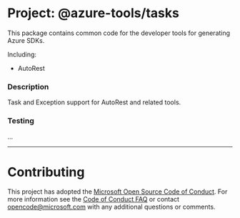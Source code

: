 # Project: @azure-tools/tasks

This package contains common code for the developer tools for generating Azure SDKs.

Including:
- AutoRest

### Description
Task and Exception support for AutoRest and related tools.


### Testing
...

----

# Contributing

This project has adopted the [Microsoft Open Source Code of Conduct](https://opensource.microsoft.com/codeofconduct/). For more information see the [Code of Conduct FAQ](https://opensource.microsoft.com/codeofconduct/faq/) or contact [opencode@microsoft.com](mailto:opencode@microsoft.com) with any additional questions or comments.

